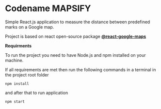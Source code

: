 # Codename MAPSIFY

Simple React.js application to measure the distance between predefined marks on a Google map.

Project is based on react open-source package 
[**@react-google-maps**](https://www.npmjs.com/package/@react-google-maps/api) 

**Requirments**

To run the project you need to have Node.js and npm installed on your machine.

If all requirements are met then run the following commands in a terminal in the project root folder
~~~
npm install
~~~
and after that to run application
~~~
npm start
~~~
